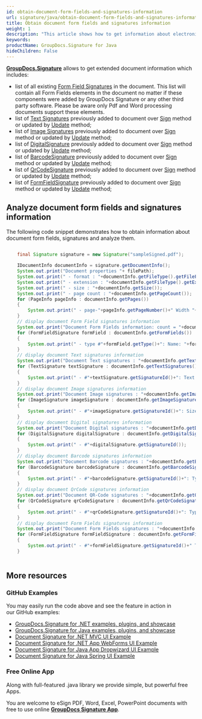 ```yaml
---
id: obtain-document-form-fields-and-signatures-information
url: signature/java/obtain-document-form-fields-and-signatures-information
title: Obtain document form fields and signatures information
weight: 1
description: "This article shows how to get information about electronic signatures in the document and its form fields with GroupDocs.Signature API."
keywords: 
productName: GroupDocs.Signature for Java
hideChildren: False
---
```

[**GroupDocs.Signature**](https://products.groupdocs.com/signature/java) allows to get extended document information which includes:

* list of all existing [Form Field Signatures](https://apireference.groupdocs.com/signature/java/com.groupdocs.signature.domain.signatures.formfield/FormFieldSignature ) in the document. This list will contain all Form Fields elements in the document no matter if these components were added by GroupDocs Signature or any other third party software. Please be aware only Pdf and Word processing documents support these elements.
* list of [Text Signatures](https://apireference.groupdocs.com/java/signature/com.groupdocs.signature.domain.signatures/TextSignature ) previously added to document over [Sign](https://apireference.groupdocs.com/signature/java/com.groupdocs.signature/Signature#sign(java.lang.String,%20com.groupdocs.signature.options.sign.SignOptions) ) method or updated by [Update](https://apireference.groupdocs.com/signature/java/com.groupdocs.signature/Signature#update(java.lang.String,%20com.groupdocs.signature.domain.signatures.BaseSignature) ) method;
* list of [Image Signatures](https://apireference.groupdocs.com/java/signature/groupdocs.signature.domain.signatures/ImageSignature ) previously added to document over [Sign](https://apireference.groupdocs.com/signature/java/com.groupdocs.signature/Signature#sign(java.lang.String,%20com.groupdocs.signature.options.sign.SignOptions) ) method or updated by [Update](https://apireference.groupdocs.com/signature/java/com.groupdocs.signature/Signature#update(java.lang.String,%20com.groupdocs.signature.domain.signatures.BaseSignature) ) method;
* list of [DigitalSignature](https://apireference.groupdocs.com/java/signature/com.groupdocs.signature.domain.signatures/DigitalSignature ) previously added to document over [Sign](https://apireference.groupdocs.com/signature/java/com.groupdocs.signature/Signature#sign(java.lang.String,%20com.groupdocs.signature.options.sign.SignOptions) ) method or updated by [Update](https://apireference.groupdocs.com/signature/java/com.groupdocs.signature/Signature#update(java.lang.String,%20com.groupdocs.signature.domain.signatures.BaseSignature) ) method;
* list of [BarcodeSignature](https://apireference.groupdocs.com/java/signature/com.groupdocs.signature.domain.signatures/BarcodeSignature ) previously added to document over [Sign](https://apireference.groupdocs.com/signature/java/com.groupdocs.signature/Signature#sign(java.lang.String,%20com.groupdocs.signature.options.sign.SignOptions) ) method or updated by [Update](https://apireference.groupdocs.com/signature/java/com.groupdocs.signature/Signature#update(java.lang.String,%20com.groupdocs.signature.domain.signatures.BaseSignature) ) method;
* list of [QrCodeSignature](https://apireference.groupdocs.com/java/signature/com.groupdocs.signature.domain.signatures/QrCodeSignature ) previously added to document over [Sign](https://apireference.groupdocs.com/signature/java/com.groupdocs.signature/Signature#sign(java.lang.String,%20com.groupdocs.signature.options.sign.SignOptions) ) method or updated by [Update](https://apireference.groupdocs.com/signature/java/com.groupdocs.signature/Signature#update(java.lang.String,%20com.groupdocs.signature.domain.signatures.BaseSignature) ) method;
* list of [FormFieldSignature](https://apireference.groupdocs.com/java/signature/com.groupdocs.signature.domain.signatures.formfield/FormFieldSignature ) previously added to document over [Sign](https://apireference.groupdocs.com/signature/java/com.groupdocs.signature/Signature#sign(java.lang.String,%20com.groupdocs.signature.options.sign.SignOptions) ) method or updated by [Update](https://apireference.groupdocs.com/signature/java/com.groupdocs.signature/Signature#update(java.lang.String,%20com.groupdocs.signature.domain.signatures.BaseSignature) ) method;

## Analyze document form fields and signatures information

The following code snippet demonstrates how to obtain information about document form fields, signatures and analyze them.

```java

	final Signature signature = new Signature("sampleSigned.pdf");
       
	IDocumentInfo documentInfo = signature.getDocumentInfo();
	System.out.print("Document properties "+ filePath);
	System.out.print(" - format : "+documentInfo.getFileType().getFileFormat());
	System.out.print(" - extension : "+documentInfo.getFileType().getExtension());
	System.out.print(" - size : "+documentInfo.getSize());
	System.out.print(" - page count : "+documentInfo.getPageCount());
	for (PageInfo pageInfo : documentInfo.getPages())
	{
		System.out.print(" - page-"+pageInfo.getPageNumber()+" Width "+pageInfo.getWidth()+", Height "+pageInfo.getHeight());
	}
	// display document Form Field signatures information
	System.out.print("Document Form Fields information: count = "+documentInfo.getFormFields().size());
	for (FormFieldSignature formField : documentInfo.getFormFields())
	{
		System.out.print(" - type #"+formField.getType()+": Name: "+formField.getName()+" Value: "+formField.getValue());
	}
	// display document Text signatures information
	System.out.print("Document Text signatures : "+documentInfo.getTextSignatures().size());
	for (TextSignature textSignature : documentInfo.getTextSignatures())
	{
		System.out.print(" - #"+textSignature.getSignatureId()+": Text: "+textSignature.getText()+" Location: "+textSignature.getLeft()+"x"+textSignature.getTop()+". Size: "+textSignature.getWidth()+"x"+textSignature.getHeight());
	}
	// display document Image signatures information
	System.out.print("Document Image signatures : "+documentInfo.getImageSignatures().size());
	for (ImageSignature imageSignature : documentInfo.getImageSignatures())
	{
		System.out.print(" - #"+imageSignature.getSignatureId()+": Size: "+imageSignature.getSize()+" bytes, Format: "+imageSignature.getFormat());
	}
	// display document Digital signatures information
	System.out.print("Document Digital signatures : "+documentInfo.getDigitalSignatures().size());
	for (DigitalSignature digitalSignature : documentInfo.getDigitalSignatures())
	{
		System.out.print(" - #"+digitalSignature.getSignatureId());
	}
	// display document Barcode signatures information
	System.out.print("Document Barcode signatures : "+documentInfo.getBarcodeSignatures().size());
	for (BarcodeSignature barcodeSignature : documentInfo.getBarcodeSignatures())
	{
		System.out.print(" - #"+barcodeSignature.getSignatureId()+": Type: "+barcodeSignature.getEncodeType().getTypeName()+". Text: "+barcodeSignature.getText());
	}
	// display document QrCode signatures information
	System.out.print("Document QR-Code signatures : "+documentInfo.getQrCodeSignatures().size());
	for (QrCodeSignature qrCodeSignature : documentInfo.getQrCodeSignatures())
	{
		System.out.print(" - #"+qrCodeSignature.getSignatureId()+": Type: "+qrCodeSignature.getEncodeType().getTypeName()+". Text: "+qrCodeSignature.getText());
	}
	// display document Form Fields signatures information
	System.out.print("Document Form Fields signatures : "+documentInfo.getFormFieldSignatures().size());
	for (FormFieldSignature formFieldSignature : documentInfo.getFormFields())
	{
		System.out.print(" - #"+formFieldSignature.getSignatureId()+" Type "+formFieldSignature.getType()+": Name: "+formFieldSignature.getName()+" Value: "+formFieldSignature.getValue());
	}
       

```

## More resources

### GitHub Examples

You may easily run the code above and see the feature in action in our GitHub examples:

* [GroupDocs.Signature for .NET examples, plugins, and showcase](https://github.com/groupdocs-signature/GroupDocs.Signature-for-.NET)
* [GroupDocs.Signature for Java examples, plugins, and showcase](https://github.com/groupdocs-signature/GroupDocs.Signature-for-Java)
* [Document Signature for .NET MVC UI Example](https://github.com/groupdocs-signature/GroupDocs.Signature-for-.NET-MVC)
* [Document Signature for .NET App WebForms UI Example](https://github.com/groupdocs-signature/GroupDocs.Signature-for-.NET-WebForms)
* [Document Signature for Java App Dropwizard UI Example](https://github.com/groupdocs-signature/GroupDocs.Signature-for-Java-Dropwizard)
* [Document Signature for Java Spring UI Example](https://github.com/groupdocs-signature/GroupDocs.Signature-for-Java-Spring)

### Free Online App

Along with full-featured .java library we provide simple, but powerful free Apps.

You are welcome to eSign PDF, Word, Excel, PowerPoint documents with free to use online **[GroupDocs Signature App](https://products.groupdocs.app/signature)**.
